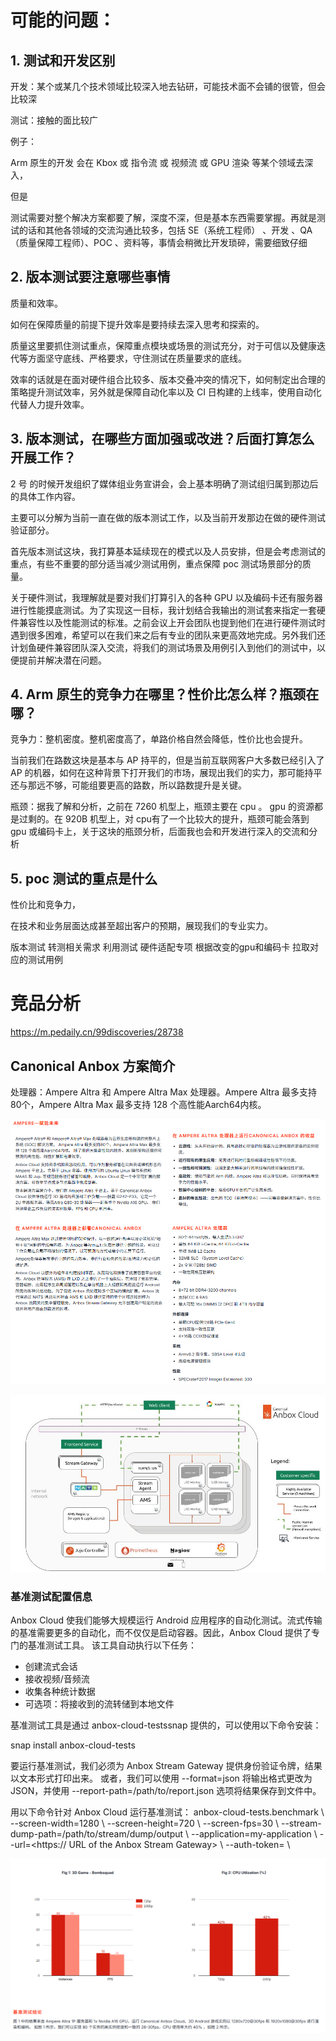 # 可能的问题：

## 1. 测试和开发区别

开发：某个或某几个技术领域比较深入地去钻研，可能技术面不会铺的很管，但会比较深

测试：接触的面比较广

例子：

Arm 原生的开发 会在 Kbox 或 指令流 或 视频流 或 GPU 渲染 等某个领域去深入，

但是

测试需要对整个解决方案都要了解，深度不深，但是基本东西需要掌握。再就是测试的话和其他各领域的交流沟通比较多，包括 SE（系统工程师） 、开发 、QA （质量保障工程师）、POC 、资料等，事情会稍微比开发琐碎，需要细致仔细



## 2. 版本测试要注意哪些事情

质量和效率。

如何在保障质量的前提下提升效率是要持续去深入思考和探索的。

质量这里要抓住测试重点，保障重点模块或场景的测试充分，对于可信以及健康迭代等方面坚守底线、严格要求，守住测试在质量要求的底线。

效率的话就是在面对硬件组合比较多、版本交叠冲突的情况下，如何制定出合理的策略提升测试效率，另外就是保障自动化率以及 CI 日构建的上线率，使用自动化代替人力提升效率。



## 3. 版本测试，在哪些方面加强或改进？后面打算怎么开展工作？

2 号 的时候开发组织了媒体组业务宣讲会，会上基本明确了测试组归属到那边后的具体工作内容。

主要可以分解为当前一直在做的版本测试工作，以及当前开发那边在做的硬件测试验证部分。

首先版本测试这块，我打算基本延续现在的模式以及人员安排，但是会考虑测试的重点，有些不重要的部分适当减少测试用例，重点保障 poc 测试场景部分的质量。

关于硬件测试，我理解就是要对我们打算引入的各种 GPU 以及编码卡还有服务器进行性能摸底测试。为了实现这一目标，我计划结合我输出的测试套来指定一套硬件兼容性以及性能测试的标准。之前会议上开会团队也提到他们在进行硬件测试时遇到很多困难，希望可以在我们来之后有专业的团队来更高效地完成。另外我们还计划鱼硬件兼容团队深入交流，将我们的测试场景及用例引入到他们的测试中，以便提前并解决潜在问题。



## 4. Arm 原生的竞争力在哪里？性价比怎么样？瓶颈在哪？

竞争力：整机密度。整机密度高了，单路价格自然会降低，性价比也会提升。

当前我们在路数这块是基本与 AP 持平的，但是当前互联网客户大多数已经引入了 AP 的机器，如何在这种背景下打开我们的市场，展现出我们的实力，那可能持平还与那远不够，可能组要更高的路数，所以路数提升是关键。

瓶颈：据我了解和分析，之前在 7260 机型上，瓶颈主要在 cpu 。 gpu 的资源都是过剩的。在 920B 机型上，对 cpu有了一个比较大的提升，瓶颈可能会落到 gpu 或编码卡上，关于这块的瓶颈分析，后面我也会和开发进行深入的交流和分析



## 5. poc 测试的重点是什么

性价比和竞争力，

在技术和业务层面达成甚至超出客户的预期，展现我们的专业实力。

版本测试 转测相关需求 利用测试
硬件适配专项 根据改变的gpu和编码卡 拉取对应的测试用例



# 竞品分析

https://m.pedaily.cn/99discoveries/28738

## Canonical Anbox 方案简介

处理器：Ampere Altra 和 Ampere Altra Max 处理器。Ampere Altra 最多支持80个，Ampere Altra Max 最多支持 128 个高性能Aarch64内核。 

![image-20251021103008234](./assets/image-20251021103008234.png)

![Anbox Chart.jpg](./assets/anbox_cloud_overview_578cbee340.png)

### 基准测试配置信息

Anbox Cloud 使我们能够大规模运行 Android 应用程序的自动化测试。流式传输的基准需要更多的自动化，而不仅仅是启动容器。因此，Anbox Cloud 提供了专门的基准测试工具。 该工具自动执行以下任务：

- 创建流式会话
- 接收视频/音频流
- 收集各种统计数据
- 可选项：将接收到的流转储到本地文件

基准测试工具是通过 anbox-cloud-testssnap 提供的，可以使用以下命令安装：

snap install anbox-cloud-tests

要运行基准测试，我们必须为 Anbox Stream Gateway 提供身份验证令牌，结果以文本形式打印出来。 或者，我们可以使用 --format=json 将输出格式更改为 JSON，并使用 --report-path=/path/to/report.json 选项将结果保存到文件中。

用以下命令针对 Anbox Cloud 运行基准测试： anbox-cloud-tests.benchmark \ --screen-width=1280 \ --screen-height=720 \ --screen-fps=30 \ --stream-dump-path=/path/to/stream/dump/output \ --application=my-application \ --url=<https:// URL of the Anbox Stream Gateway> \ --auth-token= \

![image-20251021103132103](./assets/image-20251021103132103.png)